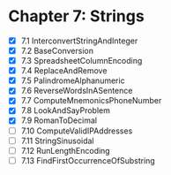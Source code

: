# Chapter 7: Strings

- [X] 7.1 InterconvertStringAndInteger
- [X] 7.2 BaseConversion
- [X] 7.3 SpreadsheetColumnEncoding
- [X] 7.4 ReplaceAndRemove
- [X] 7.5 PalindromeAlphanumeric
- [X] 7.6 ReverseWordsInASentence
- [X] 7.7 ComputeMnemonicsPhoneNumber
- [X] 7.8 LookAndSayProblem
- [X] 7.9 RomanToDecimal
- [ ] 7.10 ComputeValidIPAddresses
- [ ] 7.11 StringSinusoidal
- [ ] 7.12 RunLengthEncoding
- [ ] 7.13 FindFirstOccurrenceOfSubstring